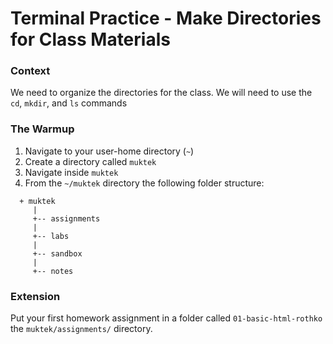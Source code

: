 # Terminal Practice - Make Directories for Class Materials

### Context
We need to organize the directories for the class. We will need to use the `cd`, `mkdir`, and `ls` commands

### The Warmup

1. Navigate to your user-home directory (`~`)
2. Create a directory called `muktek`
3. Navigate inside `muktek`
4. From the `~/muktek` directory the following folder structure:
  ```
	+ muktek
	   |
	   +-- assignments
	   |
	   +-- labs
	   |  
	   +-- sandbox
	   |    
	   +-- notes
  ```



### Extension

Put your first homework assignment in a folder called `01-basic-html-rothko` the `muktek/assignments/` directory.
